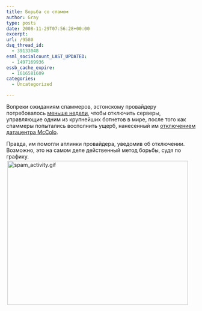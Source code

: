 ```yaml
---
title: Борьба со спамом
author: Gray
type: posts
date: 2008-11-29T07:56:28+00:00
excerpt:
url: /9580
dsq_thread_id:
  - 39133048
esml_socialcount_LAST_UPDATED:
  - 1497169936
essb_cache_expire:
  - 1616581609
categories:
  - Uncategorized

---
```








Вопреки ожиданиям спаммеров, эстонскому провайдеру потребовалось [меньше недели][1], чтобы отключить серверы, управляющие одним из крупнейших ботнетов в мире, после того как спаммеры попытались восполнить ущерб, нанесенный им [отключением датацентра McColo][2].

Правда, им помогли аплинки провайдера, уведомив об отключении. Возможно, это на самом деле действенный метод борьбы, судя по графику.<img src="https://i1.wp.com/www.searchengines.ru/blog/spam_activity.gif?resize=480%2C384" width="480" height="384" alt="spam_activity.gif" style="margin-top:3px; margin-right:3px; margin-bottom:3px; margin-left:3px;" data-recalc-dims="1" />

 [1]: http://www.pcworld.com/businesscenter/article/154622/estonian_isp_cuts_off_control_servers_for_srizbi_botnet.html
 [2]: http://www.pcworld.com/businesscenter/article/153734/isp_cut_off_from_internet_after_security_concerns.html